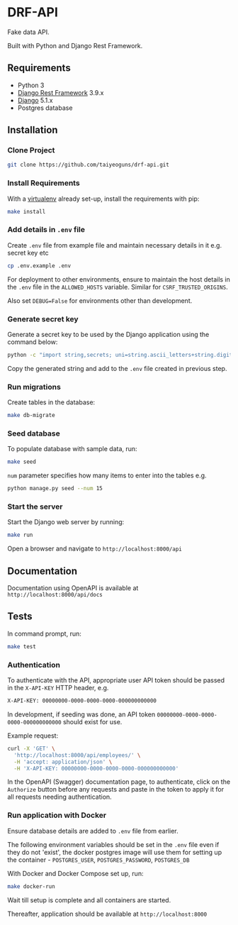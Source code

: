 # DRF-API

Fake data API.

Built with Python and Django Rest Framework.

## Requirements

- Python 3
- [Django Rest Framework](https://www.django-rest-framework.org/) 3.9.x
- [Django](https://www.djangoproject.com/) 5.1.x
- Postgres database

## Installation

### Clone Project

```sh
git clone https://github.com/taiyeoguns/drf-api.git
```

### Install Requirements

With a [virtualenv](https://virtualenv.pypa.io/) already set-up, install the requirements with pip:

```sh
make install
```

### Add details in `.env` file

Create `.env` file from example file and maintain necessary details in it e.g. secret key etc

```sh
cp .env.example .env
```

For deployment to other environments, ensure to maintain the host details in the `.env` file in the `ALLOWED_HOSTS` variable. Similar for `CSRF_TRUSTED_ORIGINS`.

Also set `DEBUG=False` for environments other than development.

### Generate secret key

Generate a secret key to be used by the Django application using the command below:

```sh
python -c "import string,secrets; uni=string.ascii_letters+string.digits+string.punctuation; print(repr(''.join([secrets.choice(uni) for i in range(48)])))"
```

Copy the generated string and add to the `.env` file created in previous step.

### Run migrations

Create tables in the database:

```sh
make db-migrate
```

### Seed database

To populate database with sample data, run:

```sh
make seed
```

`num` parameter specifies how many items to enter into the tables e.g.

```sh
python manage.py seed --num 15
```

### Start the server

Start the Django web server by running:

```sh
make run
```

Open a browser and navigate to `http://localhost:8000/api`

## Documentation

Documentation using OpenAPI is available at `http://localhost:8000/api/docs`

## Tests

In command prompt, run:

```sh
make test
```

### Authentication

To authenticate with the API, appropriate user API token should be passed in the `X-API-KEY` HTTP header, e.g.

```sh
X-API-KEY: 00000000-0000-0000-0000-000000000000
```

In development, if seeding was done, an API token `00000000-0000-0000-0000-000000000000` should exist for use.

Example request:

```sh
curl -X 'GET' \
  'http://localhost:8000/api/employees/' \
  -H 'accept: application/json' \
  -H 'X-API-KEY: 00000000-0000-0000-0000-000000000000'
```

In the OpenAPI (Swagger) documentation page, to authenticate, click on the `Authorize` button before any requests and paste in the token to apply it for all requests needing authentication.

### Run application with Docker

Ensure database details are added to `.env` file from earlier.

The following environment variables should be set in the `.env` file even if they do not 'exist', the docker postgres image will use them for setting up the container -
`POSTGRES_USER`, `POSTGRES_PASSWORD`, `POSTGRES_DB`

With Docker and Docker Compose set up, run:

```sh
make docker-run
```

Wait till setup is complete and all containers are started.

Thereafter, application should be available at `http://localhost:8000`
